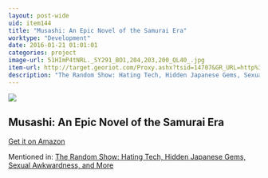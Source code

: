 ```yaml
---
layout: post-wide
uid: item144
title: "Musashi: An Epic Novel of the Samurai Era"
worktype: "Development"
date: 2016-01-21 01:01:01
categories: project
image-url: 51HImP4tNRL._SY291_BO1,204,203,200_QL40_.jpg
item-url: http://target.georiot.com/Proxy.ashx?tsid=14707&GR_URL=http%3A%2F%2Fwww.amazon.com%2FMusashi-Epic-Novel-Samurai-Era%2Fdp%2F156836427X
description: "The Random Show: Hating Tech, Hidden Japanese Gems, Sexual Awkwardness, and More"
---
```

<a href="http://target.georiot.com/Proxy.ashx?tsid=14707&GR_URL=http%3A%2F%2Fwww.amazon.com%2FMusashi-Epic-Novel-Samurai-Era%2Fdp%2F156836427X" target="blank"><img src="../../../../img/thumbs/51HImP4tNRL._SY291_BO1,204,203,200_QL40_.jpg" class="prod-img"></a>
<h2>Musashi: An Epic Novel of the Samurai Era</h2>
<p><a href="http://target.georiot.com/Proxy.ashx?tsid=14707&GR_URL=http%3A%2F%2Fwww.amazon.com%2FMusashi-Epic-Novel-Samurai-Era%2Fdp%2F156836427X" target="blank">Get it on Amazon</a><p>
<p>Mentioned in: <a href="http://fourhourworkweek.com/2014/11/25/the-random-show-hating-tech-hidden-japanese-gems-sexual-awkwardness-and-more/" target="blank">The Random Show: Hating Tech, Hidden Japanese Gems, Sexual Awkwardness, and More</a></p>
